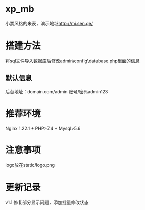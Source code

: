# xp_mb
小票风格的米表，演示地址<http://mi.sen.ge/>
# 搭建方法
将sql文件导入数据库后修改admin\config\database.php里面的信息
## 默认信息
后台地址：domain.com/admin  账号/密码admin123
# 推荐环境
Nginx 1.22.1 + PHP>7.4 + Mysql>5.6

# 注意事项
logo放在static/logo.png

# 更新记录

v1.1
修复部分显示问题，添加批量修改状态
